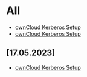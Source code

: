 # All
* [ownCloud Kerberos Setup](https://github.com/GeraldLeikam/tutorials/blob/master/guides/)
* [ownCloud Kerberos Setup](https://github.com/GeraldLeikam/tutorials/blob/master/guides/owncloud_kerberos_setup.md)


## [17.05.2023]
* [ownCloud Kerberos Setup](https://github.com/GeraldLeikam/tutorials/blob/master/guides/owncloud_kerberos_setup.md)